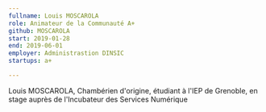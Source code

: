 ```yaml
---
fullname: Louis MOSCAROLA 
role: Animateur de la Communauté A+ 
github: MOSCAROLA
start: 2019-01-28
end: 2019-06-01 
employer: Administrastion DINSIC
startups: a+

---
```


Louis MOSCAROLA, Chambérien d'origine, étudiant à l'IEP de Grenoble, en stage auprès de l'Incubateur des Services Numérique
